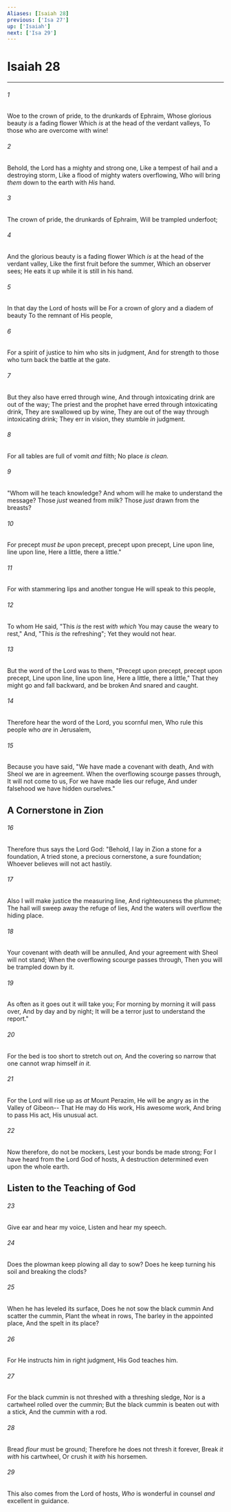 ```yaml
---
Aliases: [Isaiah 28]
previous: ['Isa 27']
up: ['Isaiah']
next: ['Isa 29']
---
```

# Isaiah 28

***


###### 1 
Woe to the crown of pride, to the drunkards of Ephraim, Whose glorious beauty _is_ a fading flower Which _is_ at the head of the verdant valleys, To those who are overcome with wine! 

###### 2 
Behold, the Lord has a mighty and strong one, Like a tempest of hail and a destroying storm, Like a flood of mighty waters overflowing, Who will bring _them_ down to the earth with _His_ hand. 

###### 3 
The crown of pride, the drunkards of Ephraim, Will be trampled underfoot; 

###### 4 
And the glorious beauty is a fading flower Which _is_ at the head of the verdant valley, Like the first fruit before the summer, Which an observer sees; He eats it up while it is still in his hand. 

###### 5 
In that day the Lord of hosts will be For a crown of glory and a diadem of beauty To the remnant of His people, 

###### 6 
For a spirit of justice to him who sits in judgment, And for strength to those who turn back the battle at the gate. 

###### 7 
But they also have erred through wine, And through intoxicating drink are out of the way; The priest and the prophet have erred through intoxicating drink, They are swallowed up by wine, They are out of the way through intoxicating drink; They err in vision, they stumble _in_ judgment. 

###### 8 
For all tables are full of vomit _and_ filth; No place _is clean._ 

###### 9 
"Whom will he teach knowledge? And whom will he make to understand the message? Those _just_ weaned from milk? Those _just_ drawn from the breasts? 

###### 10 
For precept _must be_ upon precept, precept upon precept, Line upon line, line upon line, Here a little, there a little." 

###### 11 
For with stammering lips and another tongue He will speak to this people, 

###### 12 
To whom He said, "This _is_ the rest _with which_ You may cause the weary to rest," And, "This _is_ the refreshing"; Yet they would not hear. 

###### 13 
But the word of the Lord was to them, "Precept upon precept, precept upon precept, Line upon line, line upon line, Here a little, there a little," That they might go and fall backward, and be broken And snared and caught. 

###### 14 
Therefore hear the word of the Lord, you scornful men, Who rule this people who _are_ in Jerusalem, 

###### 15 
Because you have said, "We have made a covenant with death, And with Sheol we are in agreement. When the overflowing scourge passes through, It will not come to us, For we have made lies our refuge, And under falsehood we have hidden ourselves." 

## A Cornerstone in Zion 

###### 16 
Therefore thus says the Lord God: "Behold, I lay in Zion a stone for a foundation, A tried stone, a precious cornerstone, a sure foundation; Whoever believes will not act hastily. 

###### 17 
Also I will make justice the measuring line, And righteousness the plummet; The hail will sweep away the refuge of lies, And the waters will overflow the hiding place. 

###### 18 
Your covenant with death will be annulled, And your agreement with Sheol will not stand; When the overflowing scourge passes through, Then you will be trampled down by it. 

###### 19 
As often as it goes out it will take you; For morning by morning it will pass over, And by day and by night; It will be a terror just to understand the report." 

###### 20 
For the bed is too short to stretch out _on,_ And the covering so narrow that one cannot wrap himself _in it._ 

###### 21 
For the Lord will rise up as _at_ Mount Perazim, He will be angry as in the Valley of Gibeon-- That He may do His work, His awesome work, And bring to pass His act, His unusual act. 

###### 22 
Now therefore, do not be mockers, Lest your bonds be made strong; For I have heard from the Lord God of hosts, A destruction determined even upon the whole earth.

## Listen to the Teaching of God 

###### 23 
Give ear and hear my voice, Listen and hear my speech. 

###### 24 
Does the plowman keep plowing all day to sow? Does he keep turning his soil and breaking the clods? 

###### 25 
When he has leveled its surface, Does he not sow the black cummin And scatter the cummin, Plant the wheat in rows, The barley in the appointed place, And the spelt in its place? 

###### 26 
For He instructs him in right judgment, His God teaches him. 

###### 27 
For the black cummin is not threshed with a threshing sledge, Nor is a cartwheel rolled over the cummin; But the black cummin is beaten out with a stick, And the cummin with a rod. 

###### 28 
Bread _flour_ must be ground; Therefore he does not thresh it forever, Break _it with_ his cartwheel, Or crush it _with_ his horsemen. 

###### 29 
This also comes from the Lord of hosts, _Who_ is wonderful in counsel _and_ excellent in guidance.
